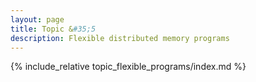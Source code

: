 ```yaml
---
layout: page
title: Topic &#35;5
description: Flexible distributed memory programs
---
```


{% include_relative topic_flexible_programs/index.md %}


